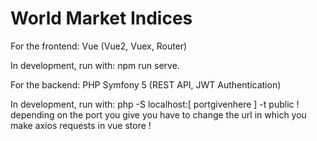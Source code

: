 # World Market Indices 

For the frontend:
Vue (Vue2, Vuex, Router)

In development, run with:
npm run serve.

For the backend:
PHP Symfony 5 (REST API, JWT Authentication)

In development, run with:
php -S localhost:[ portgivenhere ] -t public
! depending on the port you give you have to change the url in which you make axios requests in vue store !
